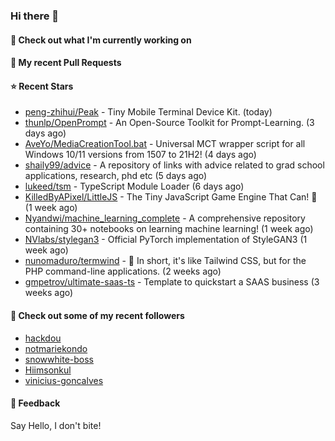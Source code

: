 ### Hi there 👋

#### 👷 Check out what I'm currently working on

#### 🔨 My recent Pull Requests


#### ⭐ Recent Stars

- [peng-zhihui/Peak](https://github.com/peng-zhihui/Peak) - Tiny Mobile Terminal Device Kit. (today)
- [thunlp/OpenPrompt](https://github.com/thunlp/OpenPrompt) - An Open-Source Toolkit for Prompt-Learning. (3 days ago)
- [AveYo/MediaCreationTool.bat](https://github.com/AveYo/MediaCreationTool.bat) - Universal MCT wrapper script for all Windows 10/11 versions from 1507 to 21H2! (4 days ago)
- [shaily99/advice](https://github.com/shaily99/advice) - A repository of links with advice related to grad school applications, research, phd etc (5 days ago)
- [lukeed/tsm](https://github.com/lukeed/tsm) - TypeScript Module Loader (6 days ago)
- [KilledByAPixel/LittleJS](https://github.com/KilledByAPixel/LittleJS) - The Tiny JavaScript Game Engine That Can! 🚂 (1 week ago)
- [Nyandwi/machine_learning_complete](https://github.com/Nyandwi/machine_learning_complete) - A comprehensive repository containing 30&#43; notebooks on learning machine learning! (1 week ago)
- [NVlabs/stylegan3](https://github.com/NVlabs/stylegan3) - Official PyTorch implementation of StyleGAN3 (1 week ago)
- [nunomaduro/termwind](https://github.com/nunomaduro/termwind) - 🍃 In short, it&#39;s like Tailwind CSS, but for the PHP command-line applications.  (2 weeks ago)
- [gmpetrov/ultimate-saas-ts](https://github.com/gmpetrov/ultimate-saas-ts) - Template to quickstart a SAAS business (3 weeks ago)

#### 👯 Check out some of my recent followers

- [hackdou](https://github.com/hackdou)
- [notmariekondo](https://github.com/notmariekondo)
- [snowwhite-boss](https://github.com/snowwhite-boss)
- [Hiimsonkul](https://github.com/Hiimsonkul)
- [vinicius-goncalves](https://github.com/vinicius-goncalves)

#### 💬 Feedback

Say Hello, I don't bite!